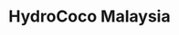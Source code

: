 ---
id: hydrococomy
title: HydroCoco Malaysia
url: https://hydrococo.com.my
thumbnail: https://res.cloudinary.com/wansaleh/image/upload/c_scale,w_600/f_auto/site-v4/projects/hydrococomy.png
tags:
- Food & Beverage
publishedAt: 2020-02-12T00:00:00.000Z
stack:
- React
- Next.js
description: HydroCoco Malaysia is a Malaysian food and beverage company that provides
  food and beverage products.
---